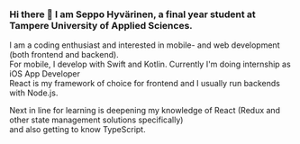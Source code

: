 ### Hi there 👋 I am Seppo Hyvärinen, a final year student at Tampere University of Applied Sciences. <br>
I am a coding enthusiast and interested in mobile- and web development (both frontend and backend). <br>
For mobile, I develop with Swift and Kotlin. Currently I'm doing internship as iOS App Developer<br>
React is my framework of choice for frontend and I usually run backends with Node.js.<br>

Next in line for learning is deepening my knowledge of React (Redux and other state management solutions specifically) <br>
and also getting to know TypeScript.


<!--
**seppohyvarinen/seppohyvarinen** is a ✨ _special_ ✨ repository because its `README.md` (this file) appears on your GitHub profile.

Here are some ideas to get you started:

- 🔭 I’m currently working on ...
- 🌱 I’m currently learning ...
- 👯 I’m looking to collaborate on ...
- 🤔 I’m looking for help with ...
- 💬 Ask me about ...
- 📫 How to reach me: ...
- 😄 Pronouns: ...
- ⚡ Fun fact: ...
-->
